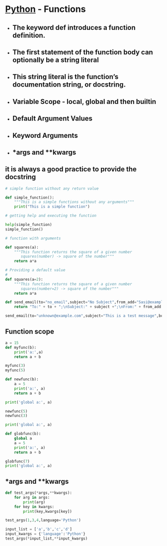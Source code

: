 # [Python](https://www.python.org) - Functions

* ## The keyword **def** introduces a function definition.
* ## The **first statement** of the function body can optionally be a string literal
* ## This string literal is the function’s documentation string, or **docstring**.
* ## Variable Scope - local, global and then builtin
* ## Default Argument Values
* ## Keyword Arguments
* ## \*args and \**kwargs


## it is always a good practice to provide the docstring

``` python
# simple function without any return value

def simple_function():
    """This is a simple functions without any arguments"""
    print("This is a simple function")
```

``` python
# getting help and executing the function

help(simple_function)
simple_function()
```

``` python
# function with arguments

def squares(a):
    """This function returns the square of a given number
       squares(number) -> square of the number"""
    return a*a
```

``` python
# Providing a default value
# 
def squares(a=2):
    """This function returns the square of a given number
       squares(number=2) -> square of the number"""
    return a*a
```

``` python
def send_email(to="no_email",subject="No Subject",from_add="Sasi@example.com",body="no_content"):
    return "To:" + to + ";\nSubject:" + subject +";\nFrom:" + from_add + ";\nbody:" + body + "\n"
```

``` python
send_email(to="unknown@example.com",subject="This is a test message",body="I am in Python training")
```
## Function scope

``` python
a = 15
def myfunc(b):
    print('a:',a)
    return a + b

myfunc(3)
myfunc(5)
```

``` python
def newfunc(b):
    a = 5
    print('a:', a)
    return a + b

print('global a:', a)

newfunc(5)
newfunc(3)

print('global a:', a)
```

``` python
def globfunc(b):
    global a
    a = 5
    print('a:', a)
    return a + b

globfunc(7)
print('global a:', a)
```

## \*args and \**kwargs

``` python
def test_args(*args,**kwargs):
    for arg in args:
        print(arg)
    for key in kwargs:
        print(key,kwargs[key])

test_args(1,3,4,language='Python')

input_list = ['a','b','c','d']
input_kwargs = {'language':'Python'}
test_args(*input_list,**input_kwargs)
```

